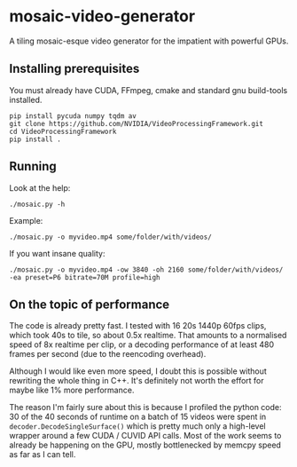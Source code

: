 # mosaic-video-generator
A tiling mosaic-esque video generator for the impatient with powerful GPUs.

## Installing prerequisites
You must already have CUDA, FFmpeg, cmake and standard gnu build-tools installed.

    pip install pycuda numpy tqdm av
    git clone https://github.com/NVIDIA/VideoProcessingFramework.git
    cd VideoProcessingFramework
    pip install .

## Running
Look at the help:

    ./mosaic.py -h

Example:

    ./mosaic.py -o myvideo.mp4 some/folder/with/videos/

If you want insane quality:

    ./mosaic.py -o myvideo.mp4 -ow 3840 -oh 2160 some/folder/with/videos/ -ea preset=P6 bitrate=70M profile=high

## On the topic of performance
The code is already pretty fast.
I tested with 16 20s 1440p 60fps clips, which took 40s to tile, so about 0.5x realtime.
That amounts to a normalised speed of 8x realtime per clip, or a decoding performance of at least 480 frames per second (due to the reencoding overhead).

Although I would like even more speed, I doubt this is possible without rewriting the whole thing in C++.
It's definitely not worth the effort for maybe like 1% more performance.

The reason I'm fairly sure about this is because I profiled the python code: 30 of the 40 seconds of runtime
on a batch of 15 videos were spent in `decoder.DecodeSingleSurface()` which is pretty much only a high-level wrapper
around a few CUDA / CUVID API calls.
Most of the work seems to already be happening on the GPU, mostly bottlenecked by memcpy speed as far as I can tell.
